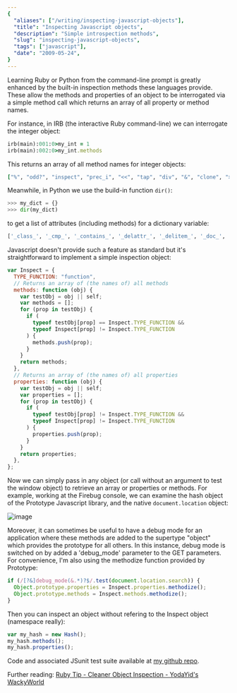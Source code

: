 ```yaml
---
{
  "aliases": ["/writing/inspecting-javascript-objects"],
  "title": "Inspecting Javascript objects",
  "description": "Simple introspection methods",
  "slug": "inspecting-javascript-objects",
  "tags": ["javascript"],
  "date": "2009-05-24",
}
---
```


Learning Ruby or Python from the command-line prompt is greatly enhanced by the
built-in inspection methods these languages provide. These allow the methods and
properties of an object to be interrogated via a simple method call which
returns an array of all property or method names.

For instance, in IRB (the interactive Ruby command-line) we can interrogate the
integer object:

```ruby
irb(main):001:0>my_int = 1
irb(main):002:0>my_int.methods
```

This returns an array of all method names for integer objects:

```ruby
["%", "odd?", "inspect", "prec_i", "<<", "tap", "div", "&", "clone", ">>", "public_methods", "_send_", "object_id", "instance_variable_defined?", "equal?", "freeze", "to_sym", "*", "ord", "+", "extend", "next", "send", "round", "methods", "prec_f", "-", "even?", "singleton_method_added", "divmod", "hash", "/", "integer?", "downto", "dup", "to_enum", "instance_variables", "|", "eql?", "size", "instance_eval", "truncate", "~", "id", "to_i", "singleton_methods", "modulo", "taint", "zero?", "times", "instance_variable_get", "frozen?", "enum_for", "display", "instance_of?", "^", "method", "to_a", "+@", "-@", "quo", "instance_exec", "type", "**", "upto", "to_f", "<", "step", "protected_methods", "<=>", "between?", "==", "remainder", ">", "===", "to_int", "nonzero?", "pred", "instance_variable_set", "coerce", "respond_to?", "kind_of?", "floor", "succ", ">=", "prec", "to_s", "<=", "fdiv", "class", "private_methods", "=~", "tainted?", "_id_", "abs", "untaint", "nil?", "chr", "id2name", "is_a?", "ceil", "[]"]
```

Meanwhile, in Python we use the build-in function `dir()`:

```python
>>> my_dict = {}
>>> dir(my_dict)
```

to get a list of attributes (including methods) for a dictionary variable:

```python
['_class_', '_cmp_', '_contains_', '_delattr_', '_delitem_', '_doc_', '_eq_', '_ge_', '_getattribute_', '_getitem_', '_gt_', '_hash_', '_init_', '_iter_', '_le_', '_len_', '_lt_', '_ne_', '_new_', '_reduce_', '_reduce_ex_', '_repr_', '_setattr_', '_setitem_', '_str_', 'clear', 'copy', 'fromkeys', 'get', 'has_key', 'items', 'iteritems', 'iterkeys', 'itervalues', 'keys', 'pop', 'popitem', 'setdefault', 'update', 'values']
```

Javascript doesn't provide such a feature as standard but it's straightforward
to implement a simple inspection object:

```javascript
var Inspect = {
  TYPE_FUNCTION: "function",
  // Returns an array of (the names of) all methods
  methods: function (obj) {
    var testObj = obj || self;
    var methods = [];
    for (prop in testObj) {
      if (
        typeof testObj[prop] == Inspect.TYPE_FUNCTION &&
        typeof Inspect[prop] != Inspect.TYPE_FUNCTION
      ) {
        methods.push(prop);
      }
    }
    return methods;
  },
  // Returns an array of (the names of) all properties
  properties: function (obj) {
    var testObj = obj || self;
    var properties = [];
    for (prop in testObj) {
      if (
        typeof testObj[prop] != Inspect.TYPE_FUNCTION &&
        typeof Inspect[prop] != Inspect.TYPE_FUNCTION
      ) {
        properties.push(prop);
      }
    }
    return properties;
  },
};
```

Now we can simply pass in any object (or call without an argument to test the
window object) to retrieve an array or properties or methods. For example,
working at the Firebug console, we can examine the hash object of the Prototype
Javascript library, and the native `document.location` object:

![image](/images/screenshots/firebug-screenshot.png)

Moreover, it can sometimes be useful to have a debug mode for an application
where these methods are added to the supertype "object" which provides the
prototype for all others. In this instance, debug mode is switched on by added a
'debug_mode' parameter to the GET parameters. For convenience, I'm also using
the methodize function provided by Prototype:

```javascript
if (/[?&]debug_mode(&.*)?$/.test(document.location.search)) {
  Object.prototype.properties = Inspect.properties.methodize();
  Object.prototype.methods = Inspect.methods.methodize();
}
```

Then you can inspect an object without refering to the Inspect object (namespace
really):

```javascript
var my_hash = new Hash();
my_hash.methods();
my_hash.properties();
```

Code and associated JSunit test suite available at
[my github repo](http://github.com/codeinthehole/js-nuggets/).

Further reading:
[Ruby Tip - Cleaner Object Inspection - YodaYid's WackyWorld](http://yodayid.blogspot.com/2007/05/ruby-tip-cleaner-object-inspection.html)
